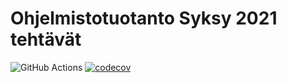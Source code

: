 # Ohjelmistotuotanto Syksy 2021 tehtävät
![GitHub Actions](https://github.com/shlevanto/ohtu2021-tehtavat/workflows/CI/badge.svg)
[![codecov](https://codecov.io/gh/shlevanto/ohtu2021-tehtavat/branch/main/graph/badge.svg?token=M7TY6GFSCD)](https://codecov.io/gh/shlevanto/ohtu2021-tehtavat)

